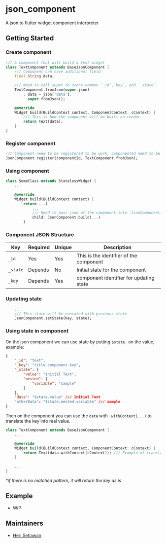 # json_component

A json to flutter widget component interpreter

## Getting Started

### Create component
```dart
/// A component that will build a text widget
class TextComponent extends BaseJsonComponent {
    /// Component can have additional field
    final String data;

    /// Need to call super to store common `_id`,`key`, and `_state`
    TextComponent.fromJson(super.json)
        : data = json['data'],
          super.fromJson();

    @override
    Widget build(BuildContext context, ComponentContext: cContext) {
        /// This is how the component will be built on render
        return Text(data);
    }
}
```

### Register component
```dart
/// Component need to be registered to be work, componentId need to be unique per component
JsonComponent.register(componentId, TextComponent.fromJson);
```

### Using component
```dart
class SomeClass extends StatelessWidget {
    ...

    @override
    Widget build(BuildContext context) {
        return ...(
            ...
            /// Need to pass json of the component into `JsonComponent.build`
            child: JsonComponent.build(...)
        )
```


### Component JSON Structure
| Key   | Required | Unique | Description |
|-------|----------|--------|-------------|
| `_id` | Yes      | Yes    | This is the identifier of the component |
| `_state` | Depends | No | Initial state for the component |
| `_key` | Depends | Yes | component identifier for updating state |

### Updating state
```dart
    ...
    /// This state will be concated with previous state
    JsonComponent.setState(key, state);
```

### Using state in component
On the json component we can use state by putting `$state.` on the value, example:
```json
{
    "_id": "text",
    "_key": "title-component-key",
    "_state": {
        "value": "Initial Text",
        "nested": {
            "variable": "sample"
        }
    },
    "data": "$state.value" /// Initial Text
    "otherData": "$state.nested.variable" /// sample
}
```
Then on the component you can use the `data` with `.withContext(...)` to translate the key into real value.

```dart
class TextComponent extends BaseJsonComponent {
    ...

    @override
    Widget build(BuildContext context, ComponentContext: cContext) {
        return Text(data.withContext(cContext)); /// Example of translating pattern to state value
    }
    
    ...
}
```

_*if there is no matched pattern, it will return the key as is_

## Example
- WIP

## Maintainers
- [Heri Setiawan](https://github.com/herisetiawan00)
